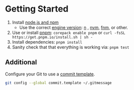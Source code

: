 # Getting Started

1. Install [node.js and npm](https://nodejs.org/en)
    - Use the correct [engine version](package.json): [n](https://www.npmjs.com/package/n) , [nvm](https://github.com/nvm-sh/nvm), [fnm](https://github.com/Schniz/fnm), or other.
2. Use or install [pnpm](https://pnpm.io/): `corepack enable pnpm` or `curl -fsSL https://get.pnpm.io/install.sh | sh -`
3. Install dependencies: `pnpm install`
4. Sanity check that that everything is working via: `pnpm test`

## Additional

Configure your Git to use a [commit template](https://gist.github.com/lisawolderiksen/a7b99d94c92c6671181611be1641c733#git-configuration).

```bash
git config --global commit.template ~/.gitmessage
```
